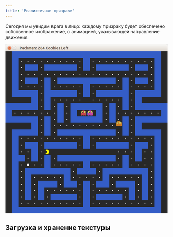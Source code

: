 ```yaml
---
title: 'Реалистичные призраки'
---
```


Сегодня мы увидим врага в лицо: каждому призраку будет обеспечено собственное изображение, с анимацией, указывающей направление движения:

![иллюстрация](img/preview_packman_8.png)

## Загрузка и хранение текстуры

